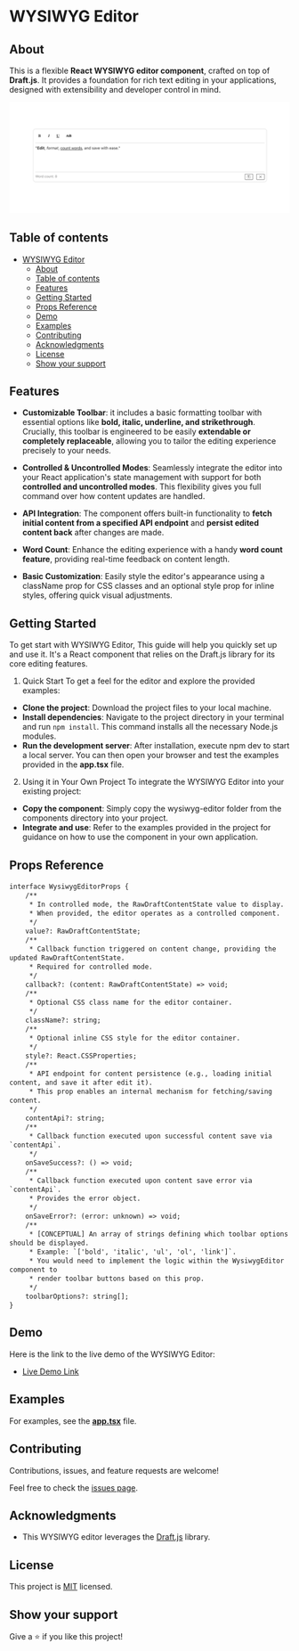 # WYSIWYG Editor

## About

This is a flexible **React WYSIWYG editor component**, crafted on top of **Draft.js**. It provides a foundation for rich text editing in your applications, designed with extensibility and developer control in mind.

![screenshot](./app_screenshot.png)

## Table of contents

- [WYSIWYG Editor](#wysiwyg-editor)
  - [About](#about)
  - [Table of contents](#table-of-contents)
  - [Features](#features)
  - [Getting Started](#getting-started)
  - [Props Reference](#props-reference)
  - [Demo](#demo)
  - [Examples](#examples)
  - [Contributing](#contributing)
  - [Acknowledgments](#acknowledgments)
  - [License](#license)
  - [Show your support](#show-your-support)

<a name="features"></a>

## Features

* **Customizable Toolbar**: it includes a basic formatting toolbar with essential options like **bold, italic, underline, and strikethrough**. Crucially, this toolbar is engineered to be easily **extendable or completely replaceable**, allowing you to tailor the editing experience precisely to your needs.

* **Controlled & Uncontrolled Modes**: Seamlessly integrate the editor into your React application's state management with support for both **controlled and uncontrolled modes**. This flexibility gives you full command over how content updates are handled.

* **API Integration**: The component offers built-in functionality to **fetch initial content from a specified API endpoint** and **persist edited content back** after changes are made.

* **Word Count**: Enhance the editing experience with a handy **word count feature**, providing real-time feedback on content length.

* **Basic Customization**: Easily style the editor's appearance using a className prop for CSS classes and an optional style prop for inline styles, offering quick visual adjustments.

<a name="getting_started"></a>


## Getting Started 

To get start with WYSIWYG Editor, This guide will help you quickly set up and use it. It's a React component that relies on the Draft.js library for its core editing features.

1. Quick Start
To get a feel for the editor and explore the provided examples:
- **Clone the project**: Download the project files to your local machine.
- **Install dependencies**: Navigate to the project directory in your terminal and run `npm install`. This command installs all the necessary Node.js modules.
- **Run the development server**: After installation, execute npm dev to start a local server. You can then open your browser and test the examples provided in the **app.tsx** file.

2. Using it in Your Own Project
To integrate the WYSIWYG Editor into your existing project:
- **Copy the component**: Simply copy the wysiwyg-editor folder from the components directory into your project.
- **Integrate and use**: Refer to the examples provided in the project for guidance on how to use the component in your own application.

<a name="props_reference"></a>
## Props Reference

``` 
interface WysiwygEditorProps {
    /**
     * In controlled mode, the RawDraftContentState value to display.
     * When provided, the editor operates as a controlled component.
     */
    value?: RawDraftContentState;
    /**
     * Callback function triggered on content change, providing the updated RawDraftContentState.
     * Required for controlled mode.
     */
    callback?: (content: RawDraftContentState) => void;
    /**
     * Optional CSS class name for the editor container.
     */
    className?: string;
    /**
     * Optional inline CSS style for the editor container.
     */
    style?: React.CSSProperties;
    /**
     * API endpoint for content persistence (e.g., loading initial content, and save it after edit it).
     * This prop enables an internal mechanism for fetching/saving content.
     */
    contentApi?: string;
    /**
     * Callback function executed upon successful content save via `contentApi`.
     */
    onSaveSuccess?: () => void;
    /**
     * Callback function executed upon content save error via `contentApi`.
     * Provides the error object.
     */
    onSaveError?: (error: unknown) => void;
    /**
     * [CONCEPTUAL] An array of strings defining which toolbar options should be displayed.
     * Example: `['bold', 'italic', 'ul', 'ol', 'link']`.
     * You would need to implement the logic within the WysiwygEditor component to
     * render toolbar buttons based on this prop.
     */
    toolbarOptions?: string[];
}
``` 

<a name="demo"></a>

## Demo

Here is the link to the live demo of the WYSIWYG Editor:

- [Live Demo Link](https://maha-magdy.github.io/wysiwyg-editor/)

<a name="examples"></a>

## Examples

For examples, see the <a href='./src/App.tsx'>**app.tsx**</a> file.

<a name="contributing"></a>

## Contributing

Contributions, issues, and feature requests are welcome!

Feel free to check the [issues page](https://github.com/Maha-Magdy/wysiwyg-editor/issues).

<a name="acknowledgments"></a>

## Acknowledgments

- This WYSIWYG editor leverages the <a href="https://draftjs.org/">Draft.js</a> library.

<a name="license"></a>

## License

This project is [MIT](./LICENSE) licensed.

## Show your support

Give a ⭐️ if you like this project!
